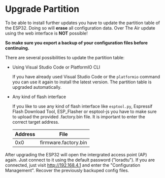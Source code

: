 # Upgrade Partition

To be able to install further updates you have to update the partition table of the ESP32. Doing so will **erase** all configuration data. Over The Air update using the web interface is **NOT** possible!

**So make sure you export a backup of your configuration files before continuing.**

There are several possibilities to update the partition table:

- Using Visual Studio Code or PlatformIO CLI

   If you have already used Visual Studio Code or the `platformio` command you can use it again to install the latest version. The partition table is upgraded automatically.

- Any kind of flash interface

   If you like to use any kind of flash interface like `esptool.py`, Espressif Flash Download Tool, ESP_Flasher or esptool-js you have to make sure to upload the provided .factory.bin file. It is important to enter the correct target address.

   | Address  | File                   |
   | ---------| ---------------------- |
   | 0x0      | firmware.factory.bin  |

After upgrading the ESP32 will open the intergrated access point (AP) again. Just connect to it using the default password ("loradtu"). If you are connected, just visit <http://192.168.4.1> and enter the "Configuration Management". Recover the previously backuped config files.

